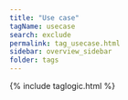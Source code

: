 ```yaml
---
title: "Use case"
tagName: usecase
search: exclude
permalink: tag_usecase.html
sidebar: overview_sidebar
folder: tags
---
```

{% include taglogic.html %}


